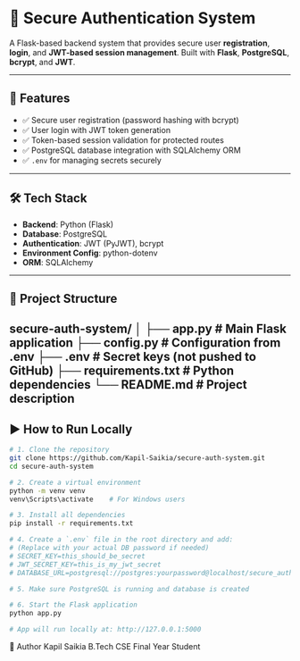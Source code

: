 # 🔐 Secure Authentication System

A Flask-based backend system that provides secure user **registration**, **login**, and **JWT-based session management**. Built with **Flask**, **PostgreSQL**, **bcrypt**, and **JWT**.

---

## 🚀 Features

- ✅ Secure user registration (password hashing with bcrypt)
- ✅ User login with JWT token generation
- ✅ Token-based session validation for protected routes
- ✅ PostgreSQL database integration with SQLAlchemy ORM
- ✅ `.env` for managing secrets securely

---

## 🛠️ Tech Stack

- **Backend**: Python (Flask)
- **Database**: PostgreSQL
- **Authentication**: JWT (PyJWT), bcrypt
- **Environment Config**: python-dotenv
- **ORM**: SQLAlchemy

---

## 📁 Project Structure
secure-auth-system/
│
├── app.py # Main Flask application
├── config.py # Configuration from .env
├── .env # Secret keys (not pushed to GitHub)
├── requirements.txt # Python dependencies
└── README.md # Project description
---
## ▶️ How to Run Locally

```bash
# 1. Clone the repository
git clone https://github.com/Kapil-Saikia/secure-auth-system.git
cd secure-auth-system

# 2. Create a virtual environment
python -m venv venv
venv\Scripts\activate    # For Windows users

# 3. Install all dependencies
pip install -r requirements.txt

# 4. Create a `.env` file in the root directory and add:
# (Replace with your actual DB password if needed)
# SECRET_KEY=this_should_be_secret
# JWT_SECRET_KEY=this_is_my_jwt_secret
# DATABASE_URL=postgresql://postgres:yourpassword@localhost/secure_auth_db

# 5. Make sure PostgreSQL is running and database is created

# 6. Start the Flask application
python app.py

# App will run locally at: http://127.0.0.1:5000
```

📌 Author
Kapil Saikia
B.Tech CSE Final Year Student
